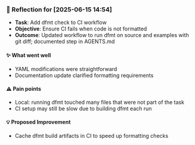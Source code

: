 <!-- reflection-template:start -->
### :book: Reflection for [2025-06-15 14:54]
  - **Task**: Add dfmt check to CI workflow
  - **Objective**: Ensure CI fails when code is not formatted
  - **Outcome**: Updated workflow to run dfmt on source and examples with git diff; documented step in AGENTS.md

#### :sparkles: What went well
  - YAML modifications were straightforward
  - Documentation update clarified formatting requirements

#### :warning: Pain points
  - Local: running dfmt touched many files that were not part of the task
  - CI setup may still be slow due to building dfmt each run

#### :bulb: Proposed Improvement
  - Cache dfmt build artifacts in CI to speed up formatting checks
<!-- reflection-template:end -->
